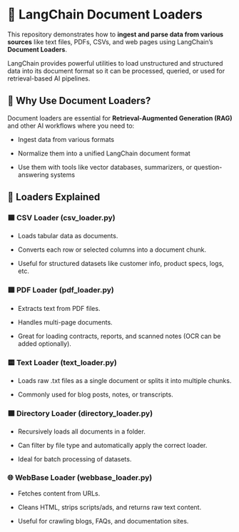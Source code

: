 🧾 LangChain Document Loaders
=============================

This repository demonstrates how to **ingest and parse data from various sources** like text files, PDFs, CSVs, and web pages using LangChain’s **Document Loaders**.

LangChain provides powerful utilities to load unstructured and structured data into its document format so it can be processed, queried, or used for retrieval-based AI pipelines.

🧠 Why Use Document Loaders?
----------------------------

Document loaders are essential for **Retrieval-Augmented Generation (RAG)** and other AI workflows where you need to:

*   Ingest data from various formats
    
*   Normalize them into a unified LangChain document format
    
*   Use them with tools like vector databases, summarizers, or question-answering systems
    

🧰 Loaders Explained
--------------------

### 🟦 CSV Loader (csv\_loader.py)

*   Loads tabular data as documents.
    
*   Converts each row or selected columns into a document chunk.
    
*   Useful for structured datasets like customer info, product specs, logs, etc.
    

### 🟥 PDF Loader (pdf\_loader.py)

*   Extracts text from PDF files.
    
*   Handles multi-page documents.
    
*   Great for loading contracts, reports, and scanned notes (OCR can be added optionally).
    

### 🟨 Text Loader (text\_loader.py)

*   Loads raw .txt files as a single document or splits it into multiple chunks.
    
*   Commonly used for blog posts, notes, or transcripts.
    

### 🟩 Directory Loader (directory\_loader.py)

*   Recursively loads all documents in a folder.
    
*   Can filter by file type and automatically apply the correct loader.
    
*   Ideal for batch processing of datasets.
    

### 🌐 WebBase Loader (webbase\_loader.py)

*   Fetches content from URLs.
    
*   Cleans HTML, strips scripts/ads, and returns raw text content.
    
*   Useful for crawling blogs, FAQs, and documentation sites.
